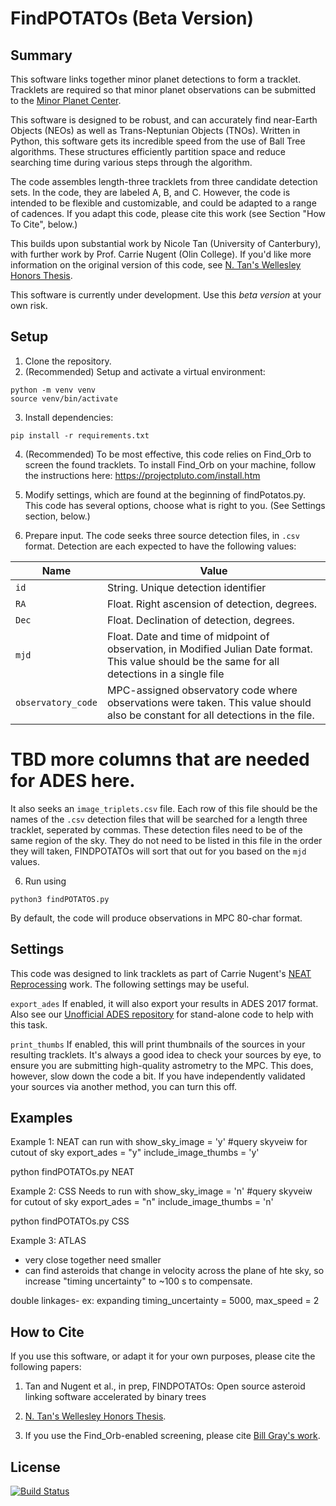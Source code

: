 # FindPOTATOs (Beta Version)


## Summary
This software links together minor planet detections to form a tracklet. Tracklets are required so that minor planet observations can be submitted to the [Minor Planet Center](https://minorplanetcenter.net). 

This software is designed to be robust, and can accurately find near-Earth Objects (NEOs) as well as Trans-Neptunian Objects (TNOs). Written in Python, this software gets its incredible speed from the use of Ball Tree algorithms. These structures efficiently partition space and reduce searching time during various steps through the algorithm. 

The code assembles length-three tracklets from three candidate detection sets. In the code, they are labeled A, B, and C. However, the code is intended to be flexible and customizable, and could be adapted to a range of cadences. If you adapt this code, please cite this work (see Section "How To Cite", below.)

This builds upon substantial work by Nicole Tan (University of Canterbury), with further work by Prof. Carrie Nugent (Olin College). If you'd like more information on the original version of this code, see [N. Tan's Wellesley Honors Thesis](https://repository.wellesley.edu/object/ir1199).

This software is currently under development. Use this *beta version* at your own risk.

## Setup

1. Clone the repository.
2. (Recommended) Setup and activate a virtual environment:

```
python -m venv venv
source venv/bin/activate
```

3. Install dependencies:

```
pip install -r requirements.txt
```
4. (Recommended) To be most effective, this code relies on Find_Orb to screen the found tracklets. To install Find_Orb on your machine, follow the instructions here: https://projectpluto.com/install.htm 

5. Modify settings, which are found at the beginning of findPotatos.py. This code has several options, choose what is right to you. (See Settings section, below.)

6. Prepare input. The code seeks three source detection files, in ``.csv`` format. Detection are each expected to have the following values:

| Name     | Value |
| -------- | ------- |
| `id `  | String. Unique detection identifier    |
| `RA` | Float. Right ascension of detection, degrees.     |
| `Dec`    | Float. Declination of detection, degrees.    |
|`mjd`| Float. Date and time of midpoint of observation, in Modified Julian Date format. This value should be the same for all detections in a single file|
| `observatory_code`| MPC-assigned observatory code where observations were taken. This value should also be constant for all detections in the file.|

# TBD more columns that are needed for ADES here.

It also seeks an `image_triplets.csv` file. Each row of this file should be the names of the `.csv` detection files that will be searched for a length three tracklet, seperated by commas. These detection files need to be of the same region of the sky. They do not need to be listed in this file in the order they will taken, FINDPOTATOs will sort that out for you based on the `mjd` values.

6. Run using
``` 
python3 findPOTATOS.py
```
By default, the code will produce observations in MPC 80-char format.

## Settings
This code was designed to link tracklets as part of Carrie Nugent's [NEAT Reprocessing](https://ui.adsabs.harvard.edu/abs/2022DPS....5450402N/abstract) work. The following settings may be useful.

`export_ades` If enabled, it will also export your results in ADES 2017 format. Also see our [Unofficial ADES repository](https://github.com/nugent-lab/unofficial_ADES) for stand-alone code to help with this task.

`print_thumbs` If enabled, this will print thumbnails of the sources in your resulting tracklets. It's always a good idea to check your sources by eye, to ensure you are submitting high-quality astrometry to the MPC. This does, however, slow down the code a bit. If you have independently validated your sources via another method, you can turn this off.

## Examples

Example 1: NEAT
can run with
show_sky_image = 'y' #query skyveiw for cutout of sky
export_ades = "y"
include_image_thumbs = 'y' 

python findPOTATOs.py NEAT


Example 2: CSS
Needs to run with
show_sky_image = 'n' #query skyveiw for cutout of sky
export_ades = "n"
include_image_thumbs = 'n' 

python findPOTATOs.py CSS

Example 3: ATLAS
- very close together need smaller
- can find asteroids that change in velocity across the plane of hte sky, so increase "timing uncertainty" to ~100 s to compensate. 

double linkages- ex: expanding timing_uncertainty = 5000, max_speed =  2 


## How to Cite

If you use this software, or adapt it for your own purposes, please cite the following papers:

1. Tan and Nugent et al., in prep, FINDPOTATOs: Open source asteroid linking software accelerated by binary trees

2. [N. Tan's Wellesley Honors Thesis](https://repository.wellesley.edu/object/ir1199).

3. If you use the Find_Orb-enabled screening, please cite [Bill Gray's work](https://projectpluto.com/find_orb.htm).

## License 

[![Build Status](https://img.shields.io/static/v1.svg?label=CSL&message=software%20against%20climate%20change&color=green?style=flat&logo=github)](https://img.shields.io/static/v1.svg?label=CSL&message=software%20against%20climate%20change&color=green?style=flat&logo=github)